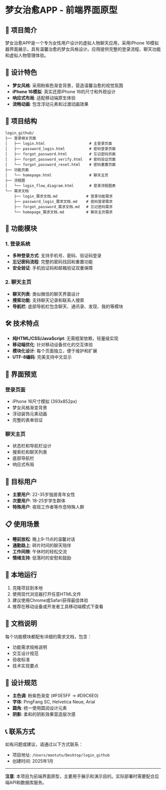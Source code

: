 # 梦女治愈APP - 前端界面原型

## 📱 项目简介

梦女治愈APP是一个专为女性用户设计的虚拟人物聊天应用，采用iPhone 16模拟器界面展示，具有温馨治愈的梦女风格设计。应用提供完整的登录流程、聊天功能和虚拟人物管理体验。

## 🎨 设计特色

- **梦女风格**: 采用粉紫色渐变背景，营造温馨治愈的视觉氛围
- **iPhone 16模拟**: 真实还原iPhone 16的尺寸和外观设计
- **响应式布局**: 适配移动端原生体验
- **流畅动画**: 包含浮动元素和过渡动画效果

## 📁 项目结构

```
login_github/
├── 登录相关页面
│   ├── login.html                    # 主登录页面
│   ├── password_login.html           # 密码登录页面
│   ├── forgot_password.html          # 忘记密码页面
│   ├── forgot_password_verify.html   # 密码验证页面
│   └── forgot_password_reset.html    # 密码重置页面
├── 功能页面
│   └── homepage.html                 # 聊天主页
├── 流程图
│   └── login_flow_diagram.html       # 登录流程图表
└── 需求文档
    ├── login_需求文档.md             # 登录功能需求
    ├── password_login_需求文档.md    # 密码登录需求
    ├── forgot_password_需求文档.md   # 忘记密码需求
    └── homepage_需求文档.md          # 聊天主页需求
```

## 🚀 功能模块

### 1. 登录系统
- **多种登录方式**: 支持手机号、密码、验证码登录
- **忘记密码流程**: 完整的密码找回和重置功能
- **安全验证**: 手机验证码和邮箱验证双重保障

### 2. 聊天主页
- **聊天列表**: 类似微信的聊天界面设计
- **搜索功能**: 支持聊天记录和联系人搜索
- **导航栏**: 底部导航栏包含聊天、通讯录、发现、我的等模块

## 🛠️ 技术特点

- **纯HTML/CSS/JavaScript**: 无需框架依赖，轻量级实现
- **移动端优化**: 针对移动设备优化的交互体验
- **模块化设计**: 每个页面独立，便于维护和扩展
- **UTF-8编码**: 完美支持中文显示

## 📱 界面预览

### 登录页面
- iPhone 16尺寸模拟 (393x852px)
- 梦女风格渐变背景
- 浮动装饰元素动画
- 完整的表单验证

### 聊天主页
- 状态栏和导航栏设计
- 搜索栏和聊天列表
- 底部导航栏
- 响应式布局

## 🎯 目标用户

- **主要用户**: 22-35岁独居青年女性
- **次要用户**: 18-25岁学生群体
- **特殊用户**: 夜班工作者等作息特殊人群

## 📋 使用场景

- **睡前放松**: 晚上9-11点的温馨对话
- **通勤路上**: 碎片时间的聊天陪伴
- **工作间隙**: 午休时的轻松交流
- **情绪支持**: 低落时的安慰和鼓励

## 🔧 本地运行

1. 克隆项目到本地
2. 使用现代浏览器打开任意HTML文件
3. 建议使用Chrome或Safari获得最佳体验
4. 推荐在移动设备或开发者工具移动端模式下查看

## 📄 文档说明

每个功能模块都配有详细的需求文档，包含：
- 功能需求规格说明
- 交互设计规范
- 验收标准
- 技术实现要点

## 🎨 设计规范

- **主色调**: 粉紫色渐变 (#F0E5FF → #D9C6E0)
- **字体**: PingFang SC, Helvetica Neue, Arial
- **圆角**: 统一使用圆润设计元素
- **阴影**: 柔和的阴影效果营造层次感

## 📞 联系方式

如有问题或建议，请通过以下方式联系：
- 项目地址: `/Users/maotutu/Desktop/login_github`
- 创建时间: 2025年1月

---

**注意**: 本项目为前端界面原型，主要用于展示和演示目的。实际部署时需要配合后端API和数据库服务。 
